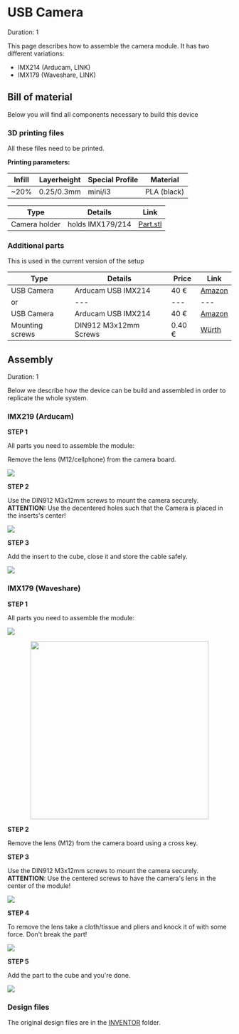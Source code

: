 # USB Camera
Duration: 1

This page describes how to assemble the camera module. It has two different variations:
- IMX214 (Arducam, LINK)
- IMX179 (Waveshare, LINK)


<!-- ------------------------ -->
## Bill of material

Below you will find all components necessary to build this device

### 3D printing files

All these files need to be printed.

**Printing parameters:**

|  Infill | Layerheight  | Special Profile | Material  |
|---|---|---|---|
| ~20% |  0.25/0.3mm | mini/i3 | PLA (black) |


|  Type | Details | Link  |
|---|---|---|
| Camera holder |  holds IMX179/214 | [Part.stl](./STL/)  |


### Additional parts
This is used in the current version of the setup

|  Type | Details  |  Price | Link  |
|---|---|---|---|
| USB Camera | Arducam USB IMX214 |  40 € | [Amazon](NONE)  |
|or|---|---|---|
| USB Camera | Arducam USB IMX214 |  40 € | [Amazon](NONE)  |
| Mounting screws |DIN912 M3x12mm Screws  |  0.40 € | [Würth](NONE)  |


<!-- ------------------------ -->
## Assembly
Duration: 1

Below we describe how the device can be build and assembled in order to replicate the whole system.

### IMX219 (Arducam)

**STEP 1**

All parts you need to assemble the module:

Remove the lens (M12/cellphone) from the camera board.

![](IMG_01_CAMERA/UC2_camera_0.jpg)

**STEP 2**

Use the DIN912 M3x12mm screws to mount the camera securely.
**ATTENTION:** Use the decentered holes such that the Camera is placed in the inserts's center!

![](IMG_01_CAMERA/UC2_camera_1.jpg)

**STEP 3**

Add the insert to the cube, close it and store the cable safely.

![](IMG_01_CAMERA/UC2_camera_2.jpg)



### IMX179 (Waveshare)

**STEP 1**

All parts you need to assemble the module:

![](IMG_01_CAMERA/UC2_camera_4.jpg)

<p align="center">
<img src="/img/IMG_01_CAMERA/UC2_cameraIMX179_4.jpg" width="400"/>
</p>

**STEP 2**

Remove the lens (M12) from the camera board using a cross key.


**STEP 3**

Use the DIN912 M3x12mm screws to mount the camera securely.
**ATTENTION**: Use the centered screws to have the camera's lens in the center of the module!

![](IMG_01_CAMERA/UC2_cameraIMX179_2.jpg)

**STEP 4**

To remove the lens take a cloth/tissue and pliers and knock it of with some force. Don't break the part!

![](IMG_01_CAMERA/UC2_cameraIMX179_1.jpg)

**STEP 5**

Add the part to the cube and you're done.

![](IMG_01_CAMERA/UC2_cameraIMX179_0.jpg)

### Design files

The original design files are in the [INVENTOR](../INVENTOR) folder.
